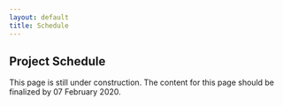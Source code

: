```yaml
---
layout: default
title: Schedule
---
```


## Project Schedule

This page is still under construction. The content for this page should be finalized by 07 February 2020.
